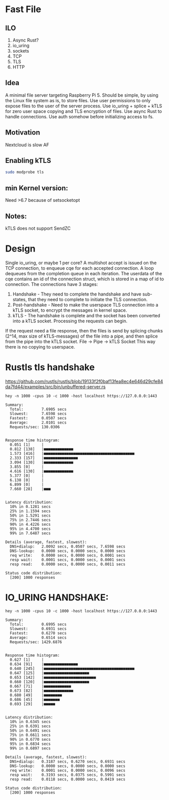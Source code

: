 # Fast File

## ILO
1. Async Rust?
2. io_uring
3. sockets
4. TCP
5. TLS
6. HTTP

## Idea
A minimal file server targeting Raspberry Pi 5.
Should be simple, by using the Linux file system as is, to store files.
Use user permissions to only expose files to the user of the server process.
Use io_uring + splice + kTLS for zero user space copying and TLS encryption of files.
Use async Rust to handle connections.
Use auth somehow before initializing access to fs.

## Motivation
Nextcloud is slow AF

## Enabling kTLS
```sh
sudo modprobe tls
```

## min Kernel version:
Need >6.7 because of setsocketopt

## Notes:
kTLS does not support SendZC

# Design

Single io_uring, or maybe 1 per core?
A multishot accept is issued on the TCP connection, to enqueue cqe for each accepted connection.
A loop dequeues from the completion queue in each iteration.
The userdata of the cqe contains an id of the connection struct, which is stored in a map of id to connection.
The connections have 3 stages:
1. Handshake - They need to complete the handshake and have sub-states, that they need to complete to initiate the TLS connection.
2. Post-handshake - Need to make the userspace TLS connection into a kTLS socket, to encrypt the messages in kernel space.
3. kTLS - The handshake is complete and the socket has been converted into a kTLS socket. Processing the requests can begin.

If the request need a file response,
then the files is send by splicing chunks (2^14, max size of kTLS-messages) of the file into a pipe,
and then splice from the pipe into the kTLS socket.
File -> Pipe -> kTLS Socket
This way there is no copying to userspace.




# Rustls tls handshake
https://github.com/rustls/rustls/blob/19133f2f0baf13fea8ec4e646d29cfe84da7fd44/examples/src/bin/unbuffered-server.rs
```
hey -n 1000 -cpus 10 -c 1000 -host localhost https://127.0.0.0:1443

Summary:
  Total:        7.6905 secs
  Slowest:      7.6598 secs
  Fastest:      0.0507 secs
  Average:      2.0101 secs
  Requests/sec: 130.0306


Response time histogram:
  0.051 [1]     |
  0.812 [138]   |■■■■■■■■■■■■■
  1.573 [416]   |■■■■■■■■■■■■■■■■■■■■■■■■■■■■■■■■■■■■■■■■
  2.333 [157]   |■■■■■■■■■■■■■■■
  3.094 [130]   |■■■■■■■■■■■■■
  3.855 [0]     |
  4.616 [130]   |■■■■■■■■■■■■■
  5.377 [0]     |
  6.138 [0]     |
  6.899 [0]     |
  7.660 [28]    |■■■


Latency distribution:
  10% in 0.1281 secs
  25% in 1.1594 secs
  50% in 1.5291 secs
  75% in 2.7446 secs
  90% in 4.4226 secs
  95% in 4.4700 secs
  99% in 7.6487 secs

Details (average, fastest, slowest):
  DNS+dialup:   2.0092 secs, 0.0507 secs, 7.6598 secs
  DNS-lookup:   0.0000 secs, 0.0000 secs, 0.0000 secs
  req write:    0.0000 secs, 0.0000 secs, 0.0001 secs
  resp wait:    0.0001 secs, 0.0000 secs, 0.0001 secs
  resp read:    0.0000 secs, 0.0000 secs, 0.0011 secs

Status code distribution:
  [200] 1000 responses
```

# IO_URING HANDSHAKE:
```
hey -n 1000 -cpus 10 -c 1000 -host localhost https://127.0.0.0:1443

Summary:
  Total:        0.6995 secs
  Slowest:      0.6931 secs
  Fastest:      0.6270 secs
  Average:      0.6514 secs
  Requests/sec: 1429.6876


Response time histogram:
  0.627 [1]     |
  0.634 [91]    |■■■■■■■■■■■■■■■
  0.640 [245]   |■■■■■■■■■■■■■■■■■■■■■■■■■■■■■■■■■■■■■■■■
  0.647 [125]   |■■■■■■■■■■■■■■■■■■■■
  0.653 [142]   |■■■■■■■■■■■■■■■■■■■■■■■
  0.660 [120]   |■■■■■■■■■■■■■■■■■■■■
  0.667 [71]    |■■■■■■■■■■■■
  0.673 [82]    |■■■■■■■■■■■■■
  0.680 [49]    |■■■■■■■■
  0.686 [45]    |■■■■■■■
  0.693 [29]    |■■■■■


Latency distribution:
  10% in 0.6345 secs
  25% in 0.6391 secs
  50% in 0.6491 secs
  75% in 0.6611 secs
  90% in 0.6770 secs
  95% in 0.6834 secs
  99% in 0.6897 secs

Details (average, fastest, slowest):
  DNS+dialup:   0.3187 secs, 0.6270 secs, 0.6931 secs
  DNS-lookup:   0.0000 secs, 0.0000 secs, 0.0000 secs
  req write:    0.0001 secs, 0.0000 secs, 0.0096 secs
  resp wait:    0.3193 secs, 0.0375 secs, 0.5991 secs
  resp read:    0.0118 secs, 0.0000 secs, 0.0419 secs

Status code distribution:
  [200] 1000 responses
```
